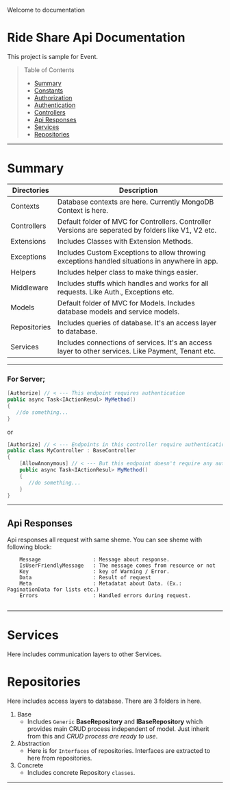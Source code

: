 Welcome to documentation
# Ride Share Api Documentation


This project is sample for Event.


> Table of Contents
> - [Summary](#summary)
> - [Constants](#constants)
> - [Authorization](#authorization) 
> - [Authentication](#Authentication) 
> - [Controllers](#controllers) 
> - [Api Responses](#api-responses) 
> - [Services](#ipaymentservice) 
> - [Repositories](#repositories) 

<hr />

# Summary

| Directories   | Description |
| ---           | ---         |
| Contexts      | Database contexts are here. Currently MongoDB Context is here. |
| Controllers   | Default folder of MVC for Controllers. Controller Versions are seperated by folders like V1, V2 etc.   |
| Extensions    | Includes Classes with Extension Methods.    |
| Exceptions    | Includes Custom Exceptions to allow throwing exceptions handled situations in anywhere in app.    |
| Helpers       | Includes helper class to make things easier. |
| Middleware    | Includes stuffs which handles and works for all requests. Like Auth., Exceptions etc.
| Models        | Default folder of MVC for Models. Includes database models and service models. |
| Repositories  | Includes queries of database. It's an access layer to database.
| Services      | Includes connections of services. It's an access layer to other services. Like Payment, Tenant etc.


<hr />


### For Server;

```csharp
[Authorize] // < --- This endpoint requires authentication
public async Task<IActionResul> MyMethod()
{
   //do something...
}
```

or

```csharp
[Authorize] // < --- Endpoints in this controller require authentication
public class MyController : BaseController
{
    [AllowAnonymous] // < --- But this endpoint doesn't require any authentication
    public async Task<IActionResul> MyMethod()
    {
       //do something...
    }
}
```


<hr />


## Api Responses

Api responses all request with same sheme. You can see sheme with following block:

```
    Message                 : Message about response.
    IsUserFriendlyMessage   : The message comes from resource or not
    Key                     : key of Warning / Error.
    Data                    : Result of request
    Meta                    : Metadatat about Data. (Ex.: PaginationData for lists etc.)
    Errors                  : Handled errors during request.
        
```

<hr />


# Services

Here includes communication layers to other Services. 

# Repositories

Here includes access layers to database. 
There are 3 folders in here. 

1. Base
    - Includes `Generic` **BaseRepository** and **IBaseRepository** which provides main CRUD process independent of model. Just inherit from this and *CRUD process are ready to use*.
2. Abstraction
    - Here is for `Interfaces` of repositories. Interfaces are extracted to here from repositories.
3. Concrete
    - Includes concrete Repository `classes`.


<hr />
